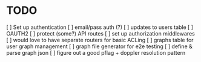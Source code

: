 # TODO

[ ] Set up authentication
    [ ] email/pass auth (?)
        [ ] updates to users table
    [ ] OAUTH2
    [ ] protect (some?) API routes
[ ] set up authorization middlewares
    [ ] would love to have separate routers for basic ACLing
[ ] graphs table for user graph management
[ ] graph file generator for e2e testing
[ ] define & parse graph json
[ ] figure out a good pflag + doppler resolution pattern
